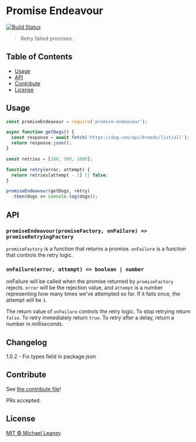 # Promise Endeavour

[![Build Status](https://travis-ci.org/leahciMic/promise-endeavour.svg?branch=master)](https://travis-ci.org/leahciMic/promise-endeavour)

> Retry failed promises.

## Table of Contents

- [Usage](#usage)
- [API](#api)
- [Contribute](#contribute)
- [License](#license)

## Usage

```javascript
const promiseEndeavour = require('promise-endeavour');

async function getDogs() {
  const response = await fetch('https://dog.ceo/api/breeds/list/all');
  return response.json();
}

const retries = [100, 500, 1000];

function retry(error, attempt) {
  return retries[attempt - 1] || false;
}

promiseEndeavour(getDogs, retry)
  .then(dogs => console.log(dogs));
```

## API

### `promiseEndeavour(promiseFactory, onFailure) => promiseRetryingFactory`

`promiseFactory` is a function that returns a promise. `onFailure` is a
function that controls the retry logic.

### `onFailure(error, attempt) => boolean | number`

onFailure will be called when the promise returned by `promiseFactory` rejects.
`error` will be the rejection value, and `attempt` is a number representing
how many times we've attempted so far. If it fails once, the attempt will be `1`.

The return value of `onFailure` controls the retry logic. To stop retrying return
`false`. To retry immediately return `true`. To retry after a delay, return a
number in *milliseconds*.

## Changelog

1.0.2 - Fix types field in package.json

## Contribute

See [the contribute file](CONTRIBUTING.md)!

PRs accepted.

## License

[MIT © Michael Leaney](LICENSE)
